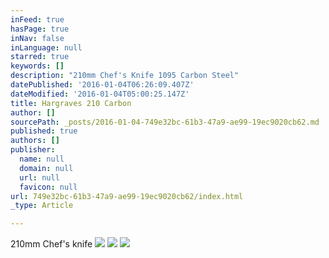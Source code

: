 ```yaml
---
inFeed: true
hasPage: true
inNav: false
inLanguage: null
starred: true
keywords: []
description: "210mm Chef's Knife 1095 Carbon Steel"
datePublished: '2016-01-04T06:26:09.407Z'
dateModified: '2016-01-04T05:00:25.147Z'
title: Hargraves 210 Carbon
author: []
sourcePath: _posts/2016-01-04-749e32bc-61b3-47a9-ae99-19ec9020cb62.md
published: true
authors: []
publisher:
  name: null
  domain: null
  url: null
  favicon: null
url: 749e32bc-61b3-47a9-ae99-19ec9020cb62/index.html
_type: Article

---
```

210mm Chef's knife
![](https://the-grid-user-content.s3-us-west-2.amazonaws.com/06edd5c6-d192-45ea-8c94-b266e8bfac70.JPG)
![](https://the-grid-user-content.s3-us-west-2.amazonaws.com/2d1a4934-3b04-49e1-b80a-ab3d393b0c40.JPG)
![](https://the-grid-user-content.s3-us-west-2.amazonaws.com/72ee91e0-7c84-4390-8ae7-58a5afab25bf.JPG)